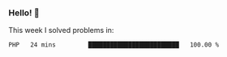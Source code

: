 ### Hello! 👋

This week I solved problems in:

<!--START_SECTION:waka-->

```txt
PHP   24 mins         █████████████████████████   100.00 %
```

<!--END_SECTION:waka-->
